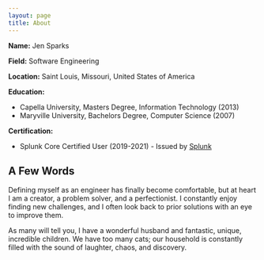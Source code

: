 ```yaml
---
layout: page
title: About
---
```


**Name:** Jen Sparks

**Field:** Software Engineering

**Location:** Saint Louis, Missouri, United States of America

**Education:**

- Capella University, Masters Degree, Information Technology (2013)
- Maryville University, Bachelors Degree, Computer Science (2007)

**Certification:**

- Splunk Core Certified User (2019-2021) - Issued by [Splunk](https://www.youracclaim.com/badges/053e7f9f-52a7-4eb5-9708-5bc211925961/public_url "Acclaim Certification")

## A Few Words

Defining myself as an engineer has finally become comfortable, but at heart I am a creator, a problem solver, and a perfectionist. I constantly enjoy finding new challenges, and I often look back to prior solutions with an eye to improve them.

As many will tell you, I have a wonderful husband and fantastic, unique, incredible children. We have too many cats; our household is constantly filled with the sound of laughter, chaos, and discovery.
